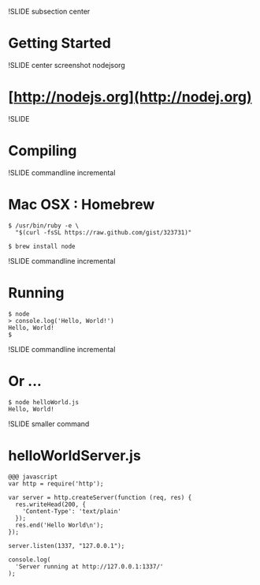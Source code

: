 !SLIDE subsection center
# Getting Started

!SLIDE center screenshot nodejsorg
# [http://nodejs.org](http://nodej.org)

!SLIDE
# Compiling

!SLIDE commandline incremental
# Mac OSX : Homebrew

    $ /usr/bin/ruby -e \
      "$(curl -fsSL https://raw.github.com/gist/323731)"

    $ brew install node

!SLIDE commandline incremental
# Running

    $ node
    > console.log('Hello, World!')
    Hello, World!
    $

!SLIDE commandline incremental
# Or ...

    $ node helloWorld.js
    Hello, World!

!SLIDE smaller command
# helloWorldServer.js

    @@@ javascript
    var http = require('http');

    var server = http.createServer(function (req, res) {
      res.writeHead(200, {
        'Content-Type': 'text/plain'
      });
      res.end('Hello World\n');
    });

    server.listen(1337, "127.0.0.1");

    console.log(
      'Server running at http://127.0.0.1:1337/'
    );
